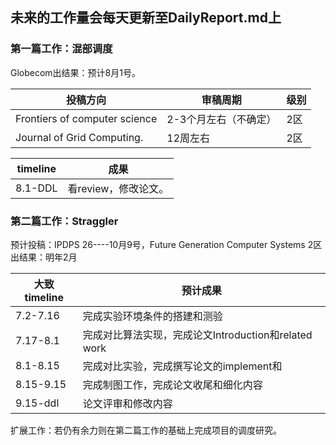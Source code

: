 ## **未来的工作量会每天更新至DailyReport.md上**

### 第一篇工作：混部调度
Globecom出结果：预计8月1号。

| 投稿方向                          | 审稿周期         | 级别         |
| ----------------------------- | ------------ | ---------- |
| Frontiers of computer science | 2-3个月左右（不确定） | 2区 |
| Journal of Grid Computing.    | 12周左右      | 2区 |

| timeline | 成果            |
| -------- | ------------- |
| 8.1-DDL  | 看review，修改论文。 |


### 第二篇工作：Straggler
预计投稿：IPDPS 26----10月9号，Future Generation Computer Systems 2区 
出结果：明年2月

| 大致timeline | 预计成果                                   |
| ---------- | -------------------------------------- |
| 7.2-7.16   | 完成实验环境条件的搭建和测验                         |
| 7.17-8.1   | 完成对比算法实现，完成论文Introduction和related work |
| 8.1-8.15   | 完成对比实验，完成撰写论文的implement和               |
| 8.15-9.15  | 完成制图工作，完成论文收尾和细化内容                     |
| 9.15-ddl   | 论文评审和修改内容                              |

扩展工作：若仍有余力则在第二篇工作的基础上完成项目的调度研究。